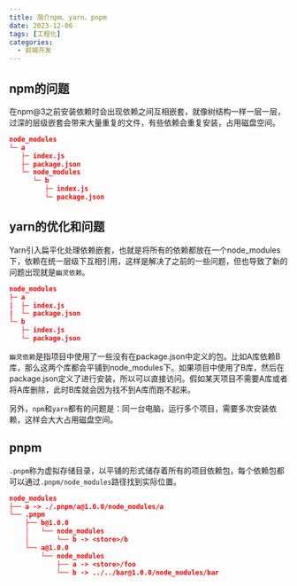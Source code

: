 ```yaml
---
title: 简介npm、yarn、pnpm
date: 2023-12-06
tags: [工程化]
categories:
  - 前端开发
---
```


## npm的问题

在npm@3之前安装依赖时会出现依赖之间互相嵌套，就像树结构一样一层一层，过深的层级嵌套会带来大量重复的文件，有些依赖会重复安装，占用磁盘空间。

```json
node_modules
└─ a
   ├─ index.js
   ├─ package.json
   └─ node_modules
      └─ b
         ├─ index.js
         └─ package.json
```

## yarn的优化和问题

Yarn引入扁平化处理依赖嵌套，也就是将所有的依赖都放在一个node_modules下，依赖在统一层级下互相引用，这样是解决了之前的一些问题，但也导致了新的问题出现就是`幽灵依赖`。

```json
node_modules
├─ a
|  ├─ index.js
|  └─ package.json
└─ b
   ├─ index.js
   └─ package.json
```

`幽灵依赖`是指项目中使用了一些没有在package.json中定义的包。比如A库依赖B库，那么这两个库都会平铺到node_modules下。如果项目中使用了B库，然后在package.json定义了进行安装，所以可以直接访问。假如某天项目不需要A库或者将A库删除，此时B库就会因为找不到A库而跑不起来。

另外，`npm`和`yarn`都有的问题是：同一台电脑，运行多个项目，需要多次安装依赖，这样会大大占用磁盘空间。

## pnpm

`.pnpm`称为虚拟存储目录，以平铺的形式储存着所有的项目依赖包，每个依赖包都可以通过`.pnpm/node_modules`路径找到实际位置。

```json
node_modules
├── a -> ./.pnpm/a@1.0.0/node_modules/a
└── .pnpm
    ├── b@1.0.0
    │   └── node_modules
    │       └── b -> <store>/b
    └── a@1.0.0
        └── node_modules
            ├── a -> <store>/foo
            └── b -> ../../bar@1.0.0/node_modules/bar
```